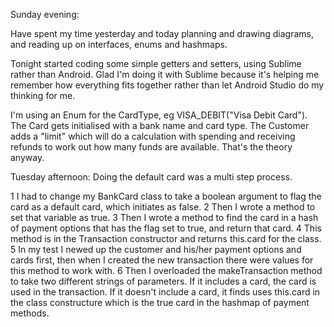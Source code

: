 Sunday evening:

Have spent my time yesterday and today planning and drawing diagrams, and reading up on interfaces, enums and hashmaps.

Tonight started coding some simple getters and setters, using Sublime rather than Android. Glad I'm doing it with Sublime because it's helping me remember how everything fits together rather than let Android Studio do my thinking for me.

I'm using an Enum for the CardType, eg VISA_DEBIT("Visa Debit Card"). The Card gets initialised with a bank name and  card type. The Customer adds a "limit" which will do a calculation with spending and receiving refunds to work out how many funds are available. That's the theory anyway.

Tuesday afternoon: Doing the default card was a multi step process. 

1 I had to change my BankCard class to take a boolean argument to flag the card as a default card, which initiates as false. 
2 Then I wrote a method to set that variable as true. 
3 Then I wrote a method to find the card in a hash of payment options that has the flag set to true, and return that card. 
4 This method is in the Transaction constructor and returns this.card for the class. 
5 In my test I newed up the customer and his/her payment options and cards first, then when I created the new transaction there were values for this method to work with. 
6 Then I overloaded the makeTransaction method to take two different strings of parameters. If it includes a card, the card is used in the transaction. If it doesn't include a card, it finds uses this.card in the class constructure which is the true card in the hashmap of payment methods.